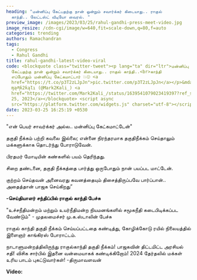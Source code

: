 ```yaml
---
heading: "மன்னிப்பு கேட்பதற்கு நான் ஒன்றும் சவார்க்கர் கிடையாது.. ராகுல்
  காந்தி.. லேட்டஸ்ட் வீடியோ வைரல். "
preview_image: /images/2023/03/25/rahul-gandhi-press-meet-video.jpg
image_resize: /cdn-cgi/image/w=640,fit=scale-down,q=80,f=auto
categories: trending
authors: Ramachandran
tags:
  - Congress
  - Rahul Gandhi
title: rahul-gandhi-latest-video-viral
code: <blockquote class="twitter-tweet"><p lang="ta" dir="ltr">மன்னிப்பு
  கேட்பதற்கு நான் ஒன்றும் சவார்க்கர் கிடையாது.. ராகுல் காந்தி..<br>காந்தி
  எப்போதும் மன்னிப்பு கேட்கமாட்டார் 💥😍 <a
  href="https://t.co/p3T2zLJpJn">pic.twitter.com/p3T2zLJpJn</a></p>&mdash;
  ɱąཞƙ2ƙąƖı (@Mark2Kali_) <a
  href="https://twitter.com/Mark2Kali_/status/1639541079023419397?ref_src=twsrc%5Etfw">March
  25, 2023</a></blockquote> <script async
  src="https://platform.twitter.com/widgets.js" charset="utf-8"></script>
date: 2023-03-25 16:25:19 +0530
---
```



"என் பெயர் சாவர்க்கர் அல்ல.. மன்னிப்பு கேட்கமாட்டேன்"

தகுதி நீக்கம் பற்றி கவலை இல்லை; என்னை நிரந்தரமாக தகுதிநீக்கம் செய்தாலும் மக்களுக்காக தொடர்ந்து போராடுவேன்.

பிரதமர் மோடியின் கண்களில் பயம் தெரிந்தது.

சிறை தண்டனை, தகுதி நீக்கத்தை பார்த்து ஒருபோதும் நான் பயப்பட மாட்டேன்.

குற்றம் செய்தவன் அனைவரது கவனத்தையும் திசைத்திருப்பவே பார்ப்பான்.. அதைத்தான் பாஜக செய்கிறது” 

**\-செய்தியாளர் சந்திப்பில் ராகுல் காந்தி பேச்சு**

"உச்சநீதிமன்றம் மற்றும் உயர்நீதிமன்ற நியமனங்களில் சமூகநீதி கடைபிடிக்கப்பட வேண்டும்" - முதலமைச்சர் மு.க.ஸ்டாலின் பேச்சு

ராகுல் காந்தி தகுதி நீக்கம் செய்யப்பட்டதை கண்டித்து,  கோழிக்கோடு ரயில் நிலையத்தில் இளைஞர் காங்கிரஸ் போராட்டம்.

நாடாளுமன்றத்திலிருந்து ராகுல்காந்தி தகுதி நீக்கம்!
பாஜகவின் திட்டமிட்ட அரசியல் சதி!
விசிக சார்பில் இதனை வன்மையாகக் கண்டிக்கிறோம்!
2024 தேர்தலில் மக்கள் உரிய பாடம் புகட்டுவார்கள்! 
-திருமாவளவன் 

**Video:**